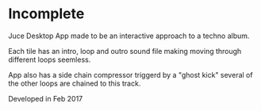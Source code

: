 # Incomplete

Juce Desktop App made to be an interactive approach to a techno album.

Each tile has an intro, loop and outro sound file making moving through different loops seemless.

App also has a side chain compressor triggerd by a "ghost kick" several of the other loops are chained to this track.

Developed in Feb 2017

